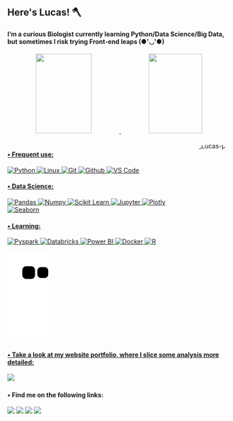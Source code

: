 ## Here's Lucas! 🪓

#### I’m a curious Biologist currently learning Python/Data Science/Big Data, but sometimes I risk trying Front-end leaps (●'◡'●)


<div align="center">
  <a href="https://github.com/chitolina">
  <img height="180em" width="50%" src="https://github-readme-stats.vercel.app/api?username=chitolina&show_icons=true&theme=radical&include_all_commits=true&count_private=true"/>
  <img height="180em" width="49%" src="https://github-readme-stats.vercel.app/api/top-langs/?username=chitolina&layout=compact&langs_count=7&theme=radical"/>
</div>
  
  <div style="display: inline_block"><br>
  <img align="right" alt="Lucas-pic" height="303" style="border-radius:100px; src="<img src=".github/workflows/giffy.gif" class="hrafntinna" title="" alt="">
  </div>
  
 #### • Frequent use:
 ![Python](https://img.shields.io/badge/-Python-black?style=flat-plastic&logo=Python)
 ![Linux](https://img.shields.io/badge/-Linux-black?style=flat-plastic&logo=Linux)
 ![Git](https://img.shields.io/badge/-Git-black?style=flat-plastic&logo=Git)
 ![Github](https://img.shields.io/badge/-Github-black?style=flat-plastic&logo=Github)
 ![VS Code](https://img.shields.io/badge/-VS%20Code-black?style=flat-plastic&logo=visual-studio-code)  
  
 #### • Data Science:
 ![Pandas](https://img.shields.io/badge/-Pandas-black?style=flat-plastic&logo=Pandas)
 ![Numpy](https://img.shields.io/badge/-Numpy-black?style=flat-plastic&logo=Numpy)
 ![Scikit Learn](https://img.shields.io/badge/-Scikit%20Learn-black?style=flat-plastic&logo=scikit-learn)
 ![Jupyter](https://img.shields.io/badge/-Jupyter-black?style=flat-plastic&logo=Jupyter)
 ![Plotly](https://img.shields.io/badge/-Plotly-black?style=flat-plastic&logo=Plotly)
 ![Seaborn](https://img.shields.io/badge/-Seaborn-black?style=flat-plastic&logo=Seaborn)
  
 #### • Learning:
 ![Pyspark](https://img.shields.io/badge/-Pyspark-black?style=flat-plastic&logo=Apache-Spark)
 ![Databricks](https://img.shields.io/badge/-Databricks-black?style=flat-plastic&logo=Databricks)
 ![Power BI](https://img.shields.io/badge/-Power%20BI-black?style=flat-plastic&logo=Power-BI)
 ![Docker](https://img.shields.io/badge/-Docker-black?style=flat-plastic&logo=Docker)
 ![R](https://img.shields.io/badge/-R-black?style=flat-plastic&logo=R)

  ![Snake animation](https://github.com/chitolina/chitolina/blob/output/github-contribution-grid-snake.svg)

  ##
 
####  • Take a look at my website portfolio, where I slice some analysis more detailed: 
  <div>
  <a href="https://chitolina.netlify.app" target="_blank"><img src="http://ForTheBadge.com/images/badges/built-with-love.svg"_blank"></a> 
  <div> 

####  • Find me on the following links:
<div>   
    <a href="https://instagram.com/acechitolina" target="_blank"><img src="https://img.shields.io/badge/-Instagram-%23E4405F?style=for-the-badge&logo=instagram&logoColor=white" target="_blank"></a> 
    <a href="https://discord.gg/https://discord.gg/QjcPx4qf" target="_blank"><img src="https://img.shields.io/badge/Discord-7289DA?style=for-the-badge&logo=discord&logoColor=white" target="_blank"></a> 
    <a href = "mailto:lucas.chitolina@edu.pucrs.br"><img src="https://img.shields.io/badge/-Gmail-%23333?style=for-the-badge&logo=gmail&logoColor=white" target="_blank"></a>
    <a href="https://www.linkedin.com/in/lucas-chitolina" target="_blank"><img src=https://img.shields.io/badge/LinkedIn-0077B5?style=for-the-badge&logo=linkedin&logoColor=white" target="_blank"></a> 
</div>
